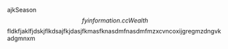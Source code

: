 ajkSeason$$fyinformation.ccWealth$$fldkfjaklfjdskjflkdsajfkjdasjfkmasfknasdmfnasdmfmzxcvncoxijgregmzdngvkadgmnxm
